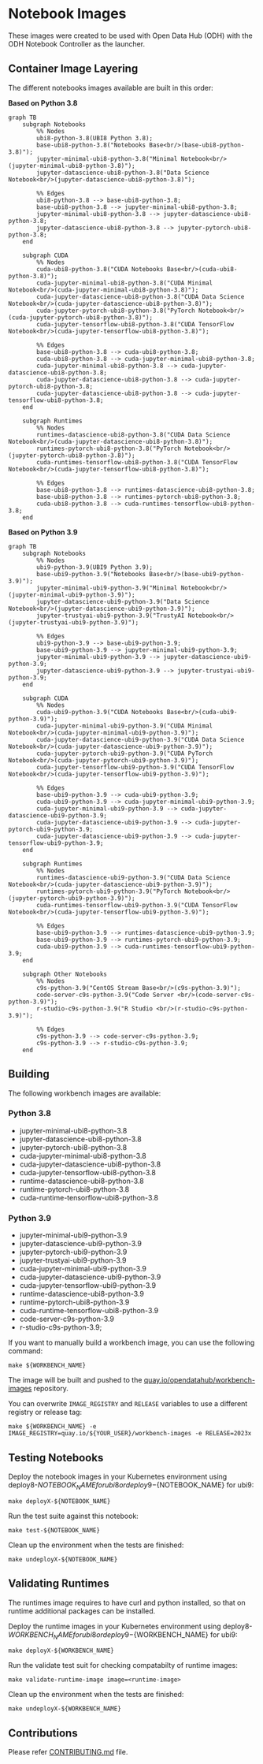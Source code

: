 # Notebook Images

These images were created to be used with Open Data Hub (ODH) with the ODH Notebook Controller as the launcher.

## Container Image Layering

The different notebooks images available are built in this order:

**Based on Python 3.8**

```mermaid
graph TB
    subgraph Notebooks
        %% Nodes
        ubi8-python-3.8(UBI8 Python 3.8);
        base-ubi8-python-3.8("Notebooks Base<br/>(base-ubi8-python-3.8)");
        jupyter-minimal-ubi8-python-3.8("Minimal Notebook<br/>(jupyter-minimal-ubi8-python-3.8)");
        jupyter-datascience-ubi8-python-3.8("Data Science Notebook<br/>(jupyter-datascience-ubi8-python-3.8)");

        %% Edges
        ubi8-python-3.8 --> base-ubi8-python-3.8;
        base-ubi8-python-3.8 --> jupyter-minimal-ubi8-python-3.8;
        jupyter-minimal-ubi8-python-3.8 --> jupyter-datascience-ubi8-python-3.8;
        jupyter-datascience-ubi8-python-3.8 --> jupyter-pytorch-ubi8-python-3.8;
    end

    subgraph CUDA
        %% Nodes
        cuda-ubi8-python-3.8("CUDA Notebooks Base<br/>(cuda-ubi8-python-3.8)");
        cuda-jupyter-minimal-ubi8-python-3.8("CUDA Minimal Notebook<br/>(cuda-jupyter-minimal-ubi8-python-3.8)");
        cuda-jupyter-datascience-ubi8-python-3.8("CUDA Data Science Notebook<br/>(cuda-jupyter-datascience-ubi8-python-3.8)");
        cuda-jupyter-pytorch-ubi8-python-3.8("PyTorch Notebook<br/>(cuda-jupyter-pytorch-ubi8-python-3.8)");
        cuda-jupyter-tensorflow-ubi8-python-3.8("CUDA TensorFlow Notebook<br/>(cuda-jupyter-tensorflow-ubi8-python-3.8)");

        %% Edges
        base-ubi8-python-3.8 --> cuda-ubi8-python-3.8;
        cuda-ubi8-python-3.8 --> cuda-jupyter-minimal-ubi8-python-3.8;
        cuda-jupyter-minimal-ubi8-python-3.8 --> cuda-jupyter-datascience-ubi8-python-3.8;
        cuda-jupyter-datascience-ubi8-python-3.8 --> cuda-jupyter-pytorch-ubi8-python-3.8;
        cuda-jupyter-datascience-ubi8-python-3.8 --> cuda-jupyter-tensorflow-ubi8-python-3.8;
    end

    subgraph Runtimes
        %% Nodes
        runtimes-datascience-ubi8-python-3.8("CUDA Data Science Notebook<br/>(cuda-jupyter-datascience-ubi8-python-3.8)");
        runtimes-pytorch-ubi8-python-3.8("PyTorch Notebook<br/>(jupyter-pytorch-ubi8-python-3.8)");
        cuda-runtimes-tensorflow-ubi8-python-3.8("CUDA TensorFlow Notebook<br/>(cuda-jupyter-tensorflow-ubi8-python-3.8)");

        %% Edges
        base-ubi8-python-3.8 --> runtimes-datascience-ubi8-python-3.8;
        base-ubi8-python-3.8 --> runtimes-pytorch-ubi8-python-3.8;
        cuda-ubi8-python-3.8 --> cuda-runtimes-tensorflow-ubi8-python-3.8;
    end
```

**Based on Python 3.9**

```mermaid
graph TB
    subgraph Notebooks
        %% Nodes
        ubi9-python-3.9(UBI9 Python 3.9);
        base-ubi9-python-3.9("Notebooks Base<br/>(base-ubi9-python-3.9)");
        jupyter-minimal-ubi9-python-3.9("Minimal Notebook<br/>(jupyter-minimal-ubi9-python-3.9)");
        jupyter-datascience-ubi9-python-3.9("Data Science Notebook<br/>(jupyter-datascience-ubi9-python-3.9)");
        jupyter-trustyai-ubi9-python-3.9("TrustyAI Notebook<br/>(jupyter-trustyai-ubi9-python-3.9)");

        %% Edges
        ubi9-python-3.9 --> base-ubi9-python-3.9;
        base-ubi9-python-3.9 --> jupyter-minimal-ubi9-python-3.9;
        jupyter-minimal-ubi9-python-3.9 --> jupyter-datascience-ubi9-python-3.9;
        jupyter-datascience-ubi9-python-3.9 --> jupyter-trustyai-ubi9-python-3.9;
    end

    subgraph CUDA
        %% Nodes
        cuda-ubi9-python-3.9("CUDA Notebooks Base<br/>(cuda-ubi9-python-3.9)");
        cuda-jupyter-minimal-ubi9-python-3.9("CUDA Minimal Notebook<br/>(cuda-jupyter-minimal-ubi9-python-3.9)");
        cuda-jupyter-datascience-ubi9-python-3.9("CUDA Data Science Notebook<br/>(cuda-jupyter-datascience-ubi9-python-3.9)");
        cuda-jupyter-pytorch-ubi9-python-3.9("CUDA PyTorch Notebook<br/>(cuda-jupyter-pytorch-ubi9-python-3.9)");
        cuda-jupyter-tensorflow-ubi9-python-3.9("CUDA TensorFlow Notebook<br/>(cuda-jupyter-tensorflow-ubi9-python-3.9)");

        %% Edges
        base-ubi9-python-3.9 --> cuda-ubi9-python-3.9;
        cuda-ubi9-python-3.9 --> cuda-jupyter-minimal-ubi9-python-3.9;
        cuda-jupyter-minimal-ubi9-python-3.9 --> cuda-jupyter-datascience-ubi9-python-3.9;
        cuda-jupyter-datascience-ubi9-python-3.9 --> cuda-jupyter-pytorch-ubi9-python-3.9;
        cuda-jupyter-datascience-ubi9-python-3.9 --> cuda-jupyter-tensorflow-ubi9-python-3.9;
    end

    subgraph Runtimes
        %% Nodes
        runtimes-datascience-ubi9-python-3.9("CUDA Data Science Notebook<br/>(cuda-jupyter-datascience-ubi9-python-3.9)");
        runtimes-pytorch-ubi9-python-3.9("PyTorch Notebook<br/>(jupyter-pytorch-ubi9-python-3.9)");
        cuda-runtimes-tensorflow-ubi9-python-3.9("CUDA TensorFlow Notebook<br/>(cuda-jupyter-tensorflow-ubi9-python-3.9)");

        %% Edges
        base-ubi9-python-3.9 --> runtimes-datascience-ubi9-python-3.9;
        base-ubi9-python-3.9 --> runtimes-pytorch-ubi9-python-3.9;
        cuda-ubi9-python-3.9 --> cuda-runtimes-tensorflow-ubi9-python-3.9;
    end

    subgraph Other Notebooks
        %% Nodes
        c9s-python-3.9("CentOS Stream Base<br/>(c9s-python-3.9)");
        code-server-c9s-python-3.9("Code Server <br/>(code-server-c9s-python-3.9)");
        r-studio-c9s-python-3.9("R Studio <br/>(r-studio-c9s-python-3.9)");

        %% Edges
        c9s-python-3.9 --> code-server-c9s-python-3.9;
        c9s-python-3.9 --> r-studio-c9s-python-3.9;
    end

```

## Building

The following workbench images are available:

### Python 3.8
- jupyter-minimal-ubi8-python-3.8
- jupyter-datascience-ubi8-python-3.8
- jupyter-pytorch-ubi8-python-3.8
- cuda-jupyter-minimal-ubi8-python-3.8
- cuda-jupyter-datascience-ubi8-python-3.8
- cuda-jupyter-tensorflow-ubi8-python-3.8
- runtime-datascience-ubi8-python-3.8
- runtime-pytorch-ubi8-python-3.8
- cuda-runtime-tensorflow-ubi8-python-3.8

### Python 3.9
- jupyter-minimal-ubi9-python-3.9
- jupyter-datascience-ubi9-python-3.9
- jupyter-pytorch-ubi9-python-3.9
- jupyter-trustyai-ubi9-python-3.9
- cuda-jupyter-minimal-ubi9-python-3.9
- cuda-jupyter-datascience-ubi9-python-3.9
- cuda-jupyter-tensorflow-ubi9-python-3.9
- runtime-datascience-ubi8-python-3.9
- runtime-pytorch-ubi8-python-3.9
- cuda-runtime-tensorflow-ubi8-python-3.9
- code-server-c9s-python-3.9
- r-studio-c9s-python-3.9;

If you want to manually build a workbench image, you can use the following
command:

```shell
make ${WORKBENCH_NAME}
```

The image will be built and pushed to the
[quay.io/opendatahub/workbench-images](https://quay.io/opendatahub/workbench-images)
repository.

You can overwrite `IMAGE_REGISTRY` and `RELEASE` variables to use a different registry or release tag:

```shell
make ${WORKBENCH_NAME} -e IMAGE_REGISTRY=quay.io/${YOUR_USER}/workbench-images -e RELEASE=2023x
```

## Testing Notebooks

Deploy the notebook images in your Kubernetes environment using deploy8-${NOTEBOOK_NAME} for ubi8 or deploy9-${NOTEBOOK_NAME} for ubi9:

```shell
make deployX-${NOTEBOOK_NAME}
```

Run the test suite against this notebook:

```shell
make test-${NOTEBOOK_NAME}
```

Clean up the environment when the tests are finished:

```shell
make undeployX-${NOTEBOOK_NAME}
```

## Validating Runtimes

The runtimes image requires to have curl and python installed,
so that on runtime additional packages can be installed. 

Deploy the runtime images in your Kubernetes environment using deploy8-${WORKBENCH_NAME} for ubi8 or deploy9-${WORKBENCH_NAME} for ubi9:

```shell
make deployX-${WORKBENCH_NAME}
```

Run the validate test suit for checking compatabilty of runtime images:

```shell
make validate-runtime-image image=<runtime-image>
```

Clean up the environment when the tests are finished:

```shell
make undeployX-${WORKBENCH_NAME}
```

## Contributions
Please refer [CONTRIBUTING.md](CONTRIBUTING.md) file.

